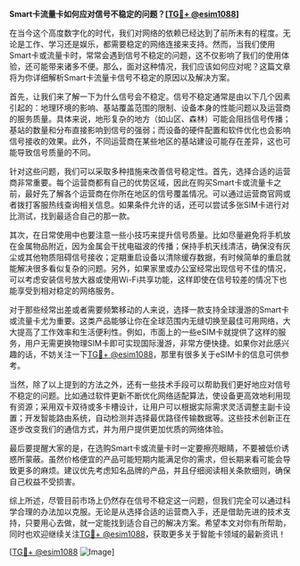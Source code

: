 **Smart卡流量卡如何应对信号不稳定的问题？[[TG💪+ @esim1088](https://t.me/s/esim1088)]**

在当今这个高度数字化的时代，我们对网络的依赖已经达到了前所未有的程度。无论是工作、学习还是娱乐，都需要稳定的网络连接来支持。然而，当我们使用Smart卡或流量卡时，常常会遇到信号不稳定的问题，这不仅影响了我们的使用体验，还可能带来诸多不便。那么，面对这种情况，我们应该如何应对呢？这篇文章将为你详细解析Smart卡流量卡信号不稳定的原因以及解决方案。

首先，让我们来了解一下为什么信号会不稳定。信号不稳定通常是由以下几个因素引起的：地理环境的影响、基站覆盖范围的限制、设备本身的性能问题以及运营商的服务质量。具体来说，地形复杂的地方（如山区、森林）可能会阻挡信号传播；基站的数量和分布直接影响到信号的强弱；而设备的硬件配置和软件优化也会影响信号接收的效果。此外，不同运营商在某些地区的基站建设可能存在差异，这也可能导致信号质量的不同。

针对这些问题，我们可以采取多种措施来改善信号稳定性。首先，选择合适的运营商非常重要。每个运营商都有自己的优势区域，因此在购买Smart卡或流量卡之前，最好先了解各个运营商在你所在地区的信号覆盖情况。可以通过运营商官网或者拨打客服热线查询相关信息。如果条件允许的话，还可以尝试多张SIM卡进行对比测试，找到最适合自己的那一款。

其次，在日常使用中也要注意一些小技巧来提升信号质量。比如尽量避免将手机放在金属物品附近，因为金属会干扰电磁波的传播；保持手机天线清洁，确保没有灰尘或其他物质阻碍信号接收；定期重启设备以清除缓存数据，有时候简单的重启就能解决很多看似复杂的问题。另外，如果家里或办公室经常出现信号不佳的情况，可以考虑安装信号放大器或使用Wi-Fi共享功能，这样即使在信号较差的情况下也能享受到相对稳定的网络服务。

对于那些经常出差或者需要频繁移动的人来说，选择一款支持全球漫游的Smart卡或流量卡尤为重要。这类产品能够让你在全球范围内无缝切换至最佳可用网络，大大提高了工作效率和生活便利性。例如，市面上的一些eSIM卡就提供了这样的服务，用户无需更换物理SIM卡即可实现国际漫游，非常方便快捷。如果你对此感兴趣的话，不妨关注一下[TG💪+ @esim1088](https://t.me/s/esim1088)，那里有很多关于eSIM卡的信息可供参考。

当然，除了以上提到的方法之外，还有一些技术手段可以帮助我们更好地应对信号不稳定的问题。比如通过软件更新不断优化网络适配算法，使设备更高效地利用现有资源；采用双卡双待或多卡槽设计，让用户可以根据实际需求灵活调整主副卡设置；开发智能路由系统，自动检测并选择最优路径传输数据等。这些技术创新正在逐步改变我们的通信方式，并为用户提供更加优质的网络体验。

最后要提醒大家的是，在选购Smart卡或流量卡时一定要擦亮眼睛，不要被低价诱惑所蒙蔽。虽然价格便宜的产品可能短期内能满足你的需求，但长期来看可能会导致更多的麻烦。建议优先考虑知名品牌的产品，并且仔细阅读相关条款细则，确保自己权益不受损害。

综上所述，尽管目前市场上仍然存在信号不稳定这一问题，但我们完全可以通过科学合理的办法加以克服。无论是从选择合适的运营商入手，还是借助先进的技术支持，只要用心去做，就一定能找到适合自己的解决方案。希望本文对你有所帮助，同时也欢迎继续关注[TG💪+ @esim1088](https://t.me/s/esim1088)，获取更多关于智能卡领域的最新资讯！

[[TG💪+ @esim1088](https://t.me/s/esim1088) ![Image](https://i.postimg.cc/4NQfJmqS/Snipaste-2025-05-13-00-14-12.png)]
